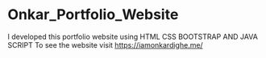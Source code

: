 # Onkar_Portfolio_Website
I developed this portfolio website using HTML CSS BOOTSTRAP AND JAVA SCRIPT To see the website visit https://iamonkardighe.me/
